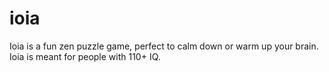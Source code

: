 # ioia
Ioia is a fun zen puzzle game, perfect to calm down or warm up your brain. Ioia is meant for people with 110+ IQ.
